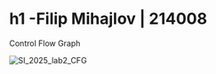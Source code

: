 # h1 -Filip Mihajlov | 214008

Control Flow Graph

![SI_2025_lab2_CFG](https://github.com/user-attachments/assets/9e722adf-eb10-4905-ba2d-70dc840df18d)


